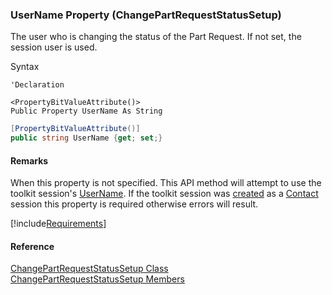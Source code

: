 ﻿### UserName Property (ChangePartRequestStatusSetup)

The user who is changing the status of the Part Request. If not set, the session user is used.

Syntax

```vbnet
'Declaration

<PropertyBitValueAttribute()>
Public Property UserName As String
```

```csharp
[PropertyBitValueAttribute()]
public string UserName {get; set;}
```

#### Remarks

When this property is not specified. This API method will attempt to use the toolkit session's [UserName](fcSDK~FChoice.Foundation.FCSession~UserName.md). If the toolkit session was [created](fcSDK~FChoice.Foundation.Clarify.ClarifyApplication~CreateSession(String,String,ClarifyLoginType).md) as a [Contact](fcSDK~FChoice.Foundation.Clarify.ClarifyLoginType.md) session this property is required otherwise errors will result.

[!include[Requirements](../partials/requirements.md)]

#### Reference

[ChangePartRequestStatusSetup Class](FChoice.Toolkits.Clarify~FChoice.Toolkits.Clarify.Logistics.ChangePartRequestStatusSetup.md)  
[ChangePartRequestStatusSetup Members](FChoice.Toolkits.Clarify~FChoice.Toolkits.Clarify.Logistics.ChangePartRequestStatusSetup_members.md)